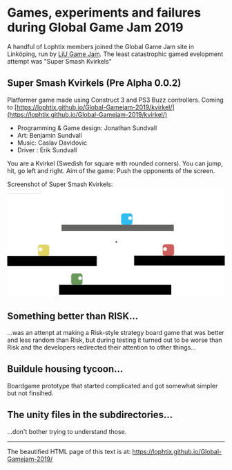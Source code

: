 # Games, experiments and failures during Global Game Jam 2019

A handful of Lophtix members joined the Global Game Jam site in Linköping, run by [LiU Game Jam](http://liugamejam.se/). The least catastrophic gamed evelopment attempt was "Super Smash Kvirkels"

## Super Smash Kvirkels (Pre Alpha 0.0.2)

Platformer game made using Construct 3 and PS3 Buzz controllers. Coming to [https://lophtix.github.io/Global-Gamejam-2019/kvirkel/](https://lophtix.github.io/Global-Gamejam-2019/kvirkel/)

* Programming & Game design: Jonathan Sundvall
* Art: Benjamin Sundvall
* Music: Caslav Davidovic
* Driver : Erik Sundvall

You are a Kvirkel (Swedish for square with rounded corners). You can jump, hit, go left and right. Aim of the game: Push the opponents of the screen.

Screenshot of Super Smash Kvirkels:
![Screenshot](/kvirkels.png)

## Something better than RISK...
...was an attenpt at making a Risk-style strategy board game that was better and less random than Risk, but during testing it turned out to be worse than Risk and the developers redirected their attention to other things...

## Buildule housing tycoon...
Boardgame prototype that started complicated and got somewhat simpler but not finsihed. 

## The unity files in the subdirectories...
...don't bother trying to understand those.


-------------

The beautified HTML page of this text is at: https://lophtix.github.io/Global-Gamejam-2019/
